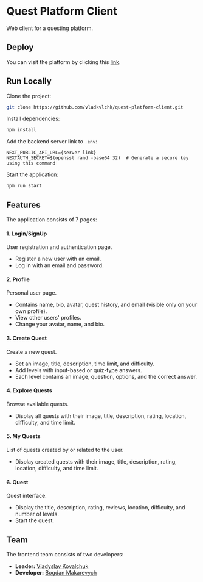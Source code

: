 # Quest Platform Client

Web client for a questing platform.

## Deploy
You can visit the platform by clicking this [link](https://quest-platform-client.vercel.app).

## Run Locally

Clone the project:

```bash
git clone https://github.com/vladkvlchk/quest-platform-client.git
```  

Install dependencies:

```bash
npm install
```  

Add the backend server link to `.env`:

```
NEXT_PUBLIC_API_URL={server link}
NEXTAUTH_SECRET=$(openssl rand -base64 32)  # Generate a secure key using this command
```  

Start the application:

```bash
npm run start
```  

## Features

The application consists of 7 pages:

#### 1. Login/SignUp
User registration and authentication page.
- Register a new user with an email.
- Log in with an email and password.

#### 2. Profile
Personal user page.
- Contains name, bio, avatar, quest history, and email (visible only on your own profile).
- View other users' profiles.
- Change your avatar, name, and bio.

#### 3. Create Quest
Create a new quest.
- Set an image, title, description, time limit, and difficulty.
- Add levels with input-based or quiz-type answers.
- Each level contains an image, question, options, and the correct answer.

#### 4. Explore Quests
Browse available quests.
- Display all quests with their image, title, description, rating, location, difficulty, and time limit.

#### 5. My Quests
List of quests created by or related to the user.
- Display created quests with their image, title, description, rating, location, difficulty, and time limit.

#### 6. Quest
Quest interface.
- Display the title, description, rating, reviews, location, difficulty, and number of levels.
- Start the quest.

## Team

The frontend team consists of two developers:
- **Leader:** [Vladyslav Kovalchuk](https://github.com/vladkvlchk)
- **Developer:** [Bogdan Makarevych](https://github.com/ReGeNss)
